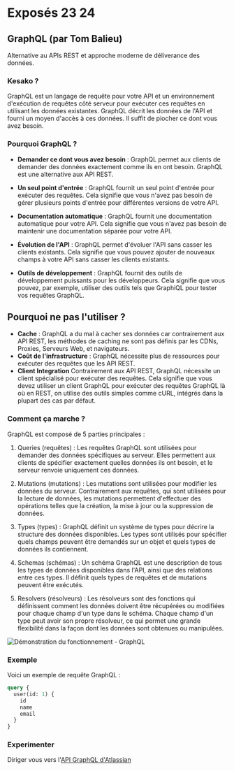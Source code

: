 # Exposés 23 24

## GraphQL (par Tom Balieu)

Alternative au APIs REST et approche moderne de déliverance des données.

### Kesako ?

GraphQL est un langage de requête pour votre API et un environnement d'exécution de requêtes côté serveur pour exécuter ces requêtes en utilisant les données existantes. GraphQL décrit les données de l'API et fourni un moyen d'accès à ces données. Il suffit de piocher ce dont vous avez besoin.

### Pourquoi GraphQL ?

- **Demander ce dont vous avez besoin** : GraphQL permet aux clients de demander des données exactement comme ils en ont besoin. GraphQL est une alternative aux API REST.

- **Un seul point d'entrée** : GraphQL fournit un seul point d'entrée pour exécuter des requêtes. Cela signifie que vous n'avez pas besoin de gérer plusieurs points d'entrée pour différentes versions de votre API.

- **Documentation automatique** : GraphQL fournit une documentation automatique pour votre API. Cela signifie que vous n'avez pas besoin de maintenir une documentation séparée pour votre API.

- **Évolution de l'API** : GraphQL permet d'évoluer l'API sans casser les clients existants. Cela signifie que vous pouvez ajouter de nouveaux champs à votre API sans casser les clients existants.

- **Outils de développement** : GraphQL fournit des outils de développement puissants pour les développeurs. Cela signifie que vous pouvez, par exemple, utiliser des outils tels que GraphiQL pour tester vos requêtes GraphQL.

## Pourquoi ne pas l'utiliser ?

- **Cache** : GraphQL a du mal à cacher ses données car contrairement aux API REST, les méthodes de caching ne sont pas définis par les CDNs, Proxies, Serveurs Web, et navigateurs.
- **Coût de l'infrastructure** : GraphQL nécessite plus de ressources pour exécuter des requêtes que les API REST.
- **Client Integration** Contrairement aux API REST, GraphQL nécessite un client spécialisé pour exécuter des requêtes. Cela signifie que vous devez utiliser un client GraphQL pour exécuter des requêtes GraphQL là où en REST, on utilise des outils simples comme cURL, intégrés dans la plupart des cas par défaut.

### Comment ça marche ?

GraphQL est composé de 5 parties principales :

1. Queries (requêtes) : Les requêtes GraphQL sont utilisées pour demander des données spécifiques au serveur. Elles permettent aux clients de spécifier exactement quelles données ils ont besoin, et le serveur renvoie uniquement ces données.

2. Mutations (mutations) : Les mutations sont utilisées pour modifier les données du serveur. Contrairement aux requêtes, qui sont utilisées pour la lecture de données, les mutations permettent d'effectuer des opérations telles que la création, la mise à jour ou la suppression de données.

3. Types (types) : GraphQL définit un système de types pour décrire la structure des données disponibles. Les types sont utilisés pour spécifier quels champs peuvent être demandés sur un objet et quels types de données ils contiennent.

4. Schemas (schémas) : Un schéma GraphQL est une description de tous les types de données disponibles dans l'API, ainsi que des relations entre ces types. Il définit quels types de requêtes et de mutations peuvent être exécutés.

5. Resolvers (résolveurs) : Les résolveurs sont des fonctions qui définissent comment les données doivent être récupérées ou modifiées pour chaque champ d'un type dans le schéma. Chaque champ d'un type peut avoir son propre résolveur, ce qui permet une grande flexibilité dans la façon dont les données sont obtenues ou manipulées.

![Démonstration du fonctionnement - GraphQL](https://raw.githubusercontent.com/graphql/graphiql/main/packages/codemirror-graphql/resources/example.gif)

### Exemple

Voici un exemple de requête GraphQL :

```graphql
query {
  user(id: 1) {
    id
    name
    email
  }
}
```

### Experimenter

Diriger vous vers l'[API GraphQL d'Atlassian](https://hello.atlassian.net/gateway/api/graphql)
